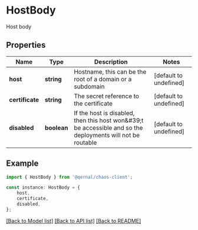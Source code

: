 # HostBody

Host body

## Properties

Name | Type | Description | Notes
------------ | ------------- | ------------- | -------------
**host** | **string** | Hostname, this can be the root of a domain or a subdomain | [default to undefined]
**certificate** | **string** | The secret reference to the certificate | [default to undefined]
**disabled** | **boolean** | If the host is disabled, then this host won\&#39;t be accessible and so the deployments will not be routable | [default to undefined]

## Example

```typescript
import { HostBody } from '@qernal/chaos-client';

const instance: HostBody = {
    host,
    certificate,
    disabled,
};
```

[[Back to Model list]](../README.md#documentation-for-models) [[Back to API list]](../README.md#documentation-for-api-endpoints) [[Back to README]](../README.md)
